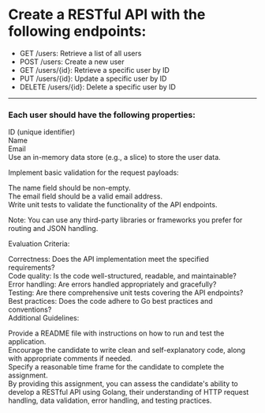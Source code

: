 

# Create a RESTful API with the following endpoints:

- GET /users: Retrieve a list of all users
- POST /users: Create a new user
- GET /users/{id}: Retrieve a specific user by ID
- PUT /users/{id}: Update a specific user by ID
- DELETE /users/{id}: Delete a specific user by ID
---
### Each user should have the following properties:
ID (unique identifier)  
Name  
Email  
Use an in-memory data store (e.g., a slice) to store the user data.

Implement basic validation for the request payloads:

The name field should be non-empty.  
The email field should be a valid email address.  
Write unit tests to validate the functionality of the API endpoints.

Note: You can use any third-party libraries or frameworks you prefer for routing and JSON handling.

Evaluation Criteria:

Correctness: Does the API implementation meet the specified requirements?  
Code quality: Is the code well-structured, readable, and maintainable?  
Error handling: Are errors handled appropriately and gracefully?  
Testing: Are there comprehensive unit tests covering the API endpoints?  
Best practices: Does the code adhere to Go best practices and conventions?  
Additional Guidelines:

Provide a README file with instructions on how to run and test the application.  
Encourage the candidate to write clean and self-explanatory code, along with appropriate comments if needed.  
Specify a reasonable time frame for the candidate to complete the assignment.  
By providing this assignment, you can assess the candidate's ability to develop a RESTful API using Golang, their understanding of HTTP request handling, data validation, error handling, and testing practices.